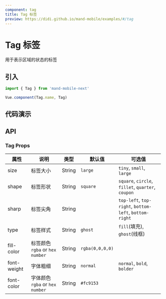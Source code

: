 ```yaml
---
component: tag
title: Tag 标签
preview: https://didi.github.io/mand-mobile/examples/#/tag
---
```


# Tag 标签

用于表示区域的状态的标签

## 引入

```javascript
import { Tag } from 'mand-mobile-next'

Vue.component(Tag.name, Tag)
```

## 代码演示

<demo-wrapper
  src="src/packages/tag/demo"
  :demos="demos"
/>

<script setup>
const demos = import.meta.globEager('../../../src/packages/tag/demo/demo*.vue')
</script>

<style>
  .demo-wrapper .md-tag {
    position: relative;
  }
</style>

## API

### Tag Props
|属性 | 说明 | 类型 | 默认值 |可选值|
|----|-----|------|------|------|
|size|标签大小|String|`large`|`tiny`, `small`, `large`|
|shape|标签形状|String|`square`|`square`, `circle`, `fillet`, `quarter`, `coupon`|
|sharp|标签尖角|String| |`top-left`, `top-right`, `bottom-left`, `bottom-right`|
|type|标签样式|String|`ghost`|`fill`(填充), `ghost`(线框)|
|fill-color|标签颜色`rgba` or `hex number`|String|`rgba(0,0,0,0)`| |
|font-weight|字体粗细|String|`normal`|`normal`, `bold`, `bolder`|
|font-color|字体颜色`rgba` or `hex number`|String|`#fc9153`| |
